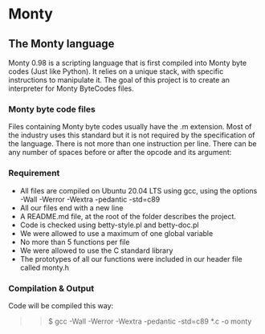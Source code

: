 # Monty

## The Monty language
Monty 0.98 is a scripting language that is first compiled into Monty byte codes (Just like Python). It relies on a unique stack, with specific instructions to manipulate it. The goal of this project is to create an interpreter for Monty ByteCodes files.

### Monty byte code files

Files containing Monty byte codes usually have the .m extension. Most of the industry uses this standard but it is not required by the specification of the language. There is not more than one instruction per line. There can be any number of spaces before or after the opcode and its argument:

### Requirement

- All files are compiled on Ubuntu 20.04 LTS using gcc, using the options -Wall -Werror -Wextra -pedantic -std=c89
- All our files end with a new line
- A README.md file, at the root of the folder describes the project.
- Code is checked using betty-style.pl and betty-doc.pl
- We were allowed to use a maximum of one global variable
- No more than 5 functions per file
- We were allowed to use the C standard library
- The prototypes of all our functions were included in our header file called monty.h

### Compilation & Output
Code will be compiled this way:
>> $ gcc -Wall -Werror -Wextra -pedantic -std=c89 *.c -o monty

